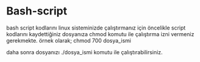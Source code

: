 # Bash-script
bash script kodlarını linux sisteminizde çalıştırmanız için öncelikle script kodlarını kaydettiğiniz dosyanıza chmod komutu ile çalıştırma   izni vermeniz gerekmekte.
örnek olarak;
chmod 700 dosya_ismi

daha sonra dosyanızı ./dosya_ismi komutu ile çalıştırabilirsiniz.
